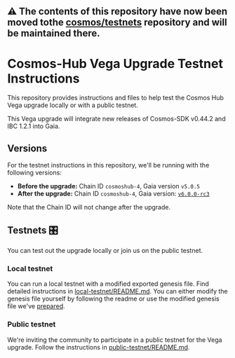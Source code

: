 ## ⚠️ The contents of this repository have now been moved tothe [cosmos/testnets](https://github.com/cosmos/testnets) repository and will be maintained there.

# Cosmos-Hub Vega Upgrade Testnet Instructions

This repository provides instructions and files to help test the Cosmos Hub Vega upgrade locally or with a public testnet.

This Vega upgrade will integrate new releases of Cosmos-SDK v0.44.2 and IBC 1.2.1 into Gaia.

## Versions
For the testnet instructions in this repository, we'll be running with the following versions:

- **Before the upgrade:** Chain ID `cosmoshub-4`, Gaia version `v5.0.5`
- **After the upgrade:** Chain ID `cosmoshub-4`, Gaia version: [`v6.0.0-rc3`](https://github.com/cosmos/gaia/releases/tag/v6.0.0-rc3)

Note that the Chain ID will not change after the upgrade.

## Testnets 🎛️ 

You can test out the upgrade locally or join us on the public testnet.

### Local testnet 
You can run a local testnet with a modified exported genesis file. Find detailed instructions in [local-testnet/README.md](local-testnet/README.md). You can either modify the genesis file yourself by following the readme or use the modified genesis file we've [prepared](local-testnet/modified_genesis_local_testnet/genesis.json.gz).

### Public testnet
We're inviting the community to participate in a public testnet for the Vega upgrade. Follow the instructions in [public-testnet/README.md](public-testnet/README.md).
